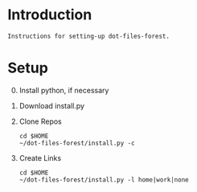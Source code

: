 
# Introduction
    Instructions for setting-up dot-files-forest.

# Setup

0) Install python, if necessary
    
1) Download install.py

2) Clone Repos

    ```
    cd $HOME
    ~/dot-files-forest/install.py -c
    ```

3) Create Links

    ```
    cd $HOME
    ~/dot-files-forest/install.py -l home|work|none
    ```
